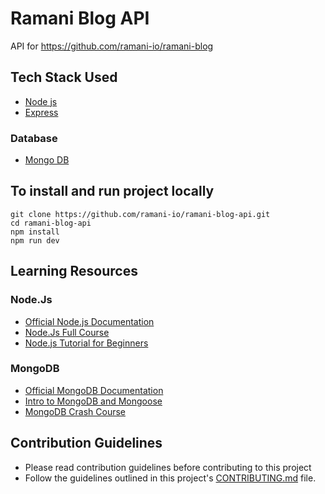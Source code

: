 # Ramani Blog API

API for <https://github.com/ramani-io/ramani-blog>

## Tech Stack Used

- [Node js](https://nodejs.org/)
- [Express](https://expressjs.com/)

### Database

- [Mongo DB](https://www.mongodb.com/)

## To install and run project locally

    git clone https://github.com/ramani-io/ramani-blog-api.git
    cd ramani-blog-api
    npm install
    npm run dev

## Learning Resources

### Node.Js

- [Official Node.js Documentation](https://nodejs.org/api/)
- [Node.Js Full Course](https://www.youtube.com/watch?v=f2EqECiTBL8)
- [Node.js Tutorial for Beginners](https://www.youtube.com/watch?v=TlB_eWDSMt4)

### MongoDB

- [Official MongoDB Documentation](https://www.mongodb.com/docs/drivers/node/current/)
- [Intro to MongoDB and Mongoose](https://www.youtube.com/watch?v=-PdjUx9JZ2E)
- [MongoDB Crash Course](https://www.youtube.com/watch?v=ofme2o29ngU)

## Contribution Guidelines

- Please read contribution guidelines before contributing to this project
- Follow the guidelines outlined in this project's [CONTRIBUTING.md](https://github.com/ramani-io/contirbution-guidelines/blob/main/CONTRIBUTING.md) file.
